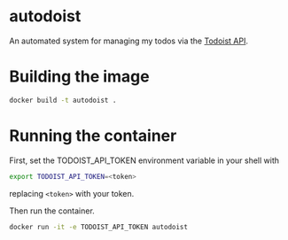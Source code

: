 # autodoist

An automated system for managing my todos via the [Todoist API](https://developer.todoist.com/sync/v7/).

# Building the image

```bash
docker build -t autodoist .
```

# Running the container

First, set the TODOIST_API_TOKEN environment variable in your shell with
```bash
export TODOIST_API_TOKEN=<token>
```
replacing `<token>` with your token.


Then run the container.
```bash
docker run -it -e TODOIST_API_TOKEN autodoist
```
